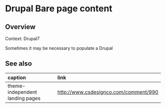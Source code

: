 # Drupal Bare page content 


## Overview

Context: Drupal7

Sometimes it may be necessary to populate a Drupal 

## See also

| caption | link |
|:---------|:------|
| theme-independent landing pages | http://www.csdesignco.com/comment/990 |

